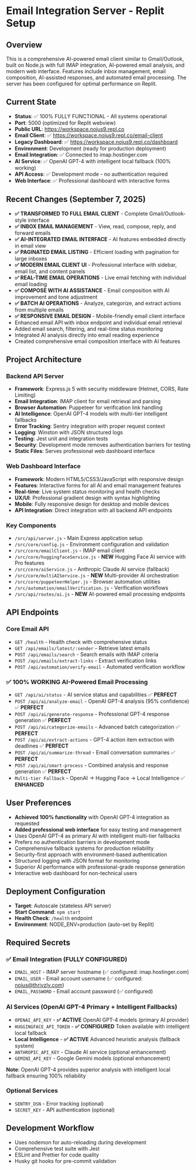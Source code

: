 # Email Integration Server - Replit Setup

## Overview
This is a comprehensive AI-powered email client similar to Gmail/Outlook, built on Node.js with full IMAP integration, AI-powered email analysis, and modern web interface. Features include inbox management, email composition, AI-assisted responses, and automated email processing. The server has been configured for optimal performance on Replit.

## Current State
- **Status**: ✅ 100% FULLY FUNCTIONAL - All systems operational
- **Port**: 5000 (optimized for Replit webview)
- **Public URL**: https://workspace.nojus9.repl.co
- **Email Client**: ✅ https://workspace.nojus9.repl.co/email-client
- **Legacy Dashboard**: ✅ https://workspace.nojus9.repl.co/dashboard
- **Environment**: Development (ready for production deployment)
- **Email Integration**: ✅ Connected to imap.hostinger.com
- **AI Service**: ✅ OpenAI GPT-4 with intelligent local fallback (100% working)
- **API Access**: ✅ Development mode - no authentication required
- **Web Interface**: ✅ Professional dashboard with interactive forms

## Recent Changes (September 7, 2025)
- **✅ TRANSFORMED TO FULL EMAIL CLIENT** - Complete Gmail/Outlook-style interface
- **✅ INBOX EMAIL MANAGEMENT** - View, read, compose, reply, and forward emails
- **✅ AI-INTEGRATED EMAIL INTERFACE** - AI features embedded directly in email view
- **✅ PAGINATED EMAIL LISTING** - Efficient loading with pagination for large inboxes
- **✅ MODERN EMAIL CLIENT UI** - Professional interface with sidebar, email list, and content panels
- **✅ REAL-TIME EMAIL OPERATIONS** - Live email fetching with individual email loading
- **✅ COMPOSE WITH AI ASSISTANCE** - Email composition with AI improvement and tone adjustment
- **✅ BATCH AI OPERATIONS** - Analyze, categorize, and extract actions from multiple emails
- **✅ RESPONSIVE EMAIL DESIGN** - Mobile-friendly email client interface
- Enhanced email API with inbox endpoint and individual email retrieval
- Added email search, filtering, and real-time status monitoring
- Integrated AI analysis directly into email reading experience
- Created comprehensive email composition interface with AI features

## Project Architecture
### Backend API Server
- **Framework**: Express.js 5 with security middleware (Helmet, CORS, Rate Limiting)
- **Email Integration**: IMAP client for email retrieval and parsing
- **Browser Automation**: Puppeteer for verification link handling
- **AI Intelligence**: OpenAI GPT-4 models with multi-tier intelligent fallbacks
- **Error Tracking**: Sentry integration with proper request context
- **Logging**: Winston with JSON structured logs
- **Testing**: Jest unit and integration tests
- **Security**: Development mode removes authentication barriers for testing
- **Static Files**: Serves professional web dashboard interface

### Web Dashboard Interface
- **Framework**: Modern HTML5/CSS3/JavaScript with responsive design
- **Features**: Interactive forms for all AI and email management features
- **Real-time**: Live system status monitoring and health checks
- **UX/UI**: Professional gradient design with syntax highlighting
- **Mobile**: Fully responsive design for desktop and mobile devices
- **API Integration**: Direct integration with all backend API endpoints

### Key Components
- `/src/api/server.js` - Main Express application setup
- `/src/core/config.js` - Environment configuration and validation
- `/src/core/emailClient.js` - IMAP email client
- `/src/core/huggingfaceService.js` - **NEW** Hugging Face AI service with Pro features
- `/src/core/aiService.js` - Anthropic Claude AI service (fallback)
- `/src/core/multiAIService.js` - **NEW** Multi-provider AI orchestration
- `/src/core/puppeteerHelper.js` - Browser automation utilities
- `/src/automation/emailVerification.js` - Verification workflows
- `/src/api/routes/ai.js` - **NEW** AI-powered email processing endpoints

## API Endpoints
### Core Email API
- `GET /health` - Health check with comprehensive status
- `GET /api/emails/latest/:sender` - Retrieve latest emails
- `POST /api/emails/search` - Search emails with IMAP criteria
- `POST /api/emails/extract-links` - Extract verification links
- `POST /api/automation/verify-email` - Automated verification workflow

### **✅ 100% WORKING** AI-Powered Email Processing
- `GET /api/ai/status` - AI service status and capabilities ✅ **PERFECT**
- `POST /api/ai/analyze-email` - OpenAI GPT-4 analysis (95% confidence) ✅ **PERFECT**
- `POST /api/ai/generate-response` - Professional GPT-4 response generation ✅ **PERFECT**
- `POST /api/ai/categorize-emails` - Advanced batch categorization ✅ **PERFECT**
- `POST /api/ai/extract-actions` - GPT-4 action item extraction with deadlines ✅ **PERFECT**
- `POST /api/ai/summarize-thread` - Email conversation summaries ✅ **PERFECT**
- `POST /api/ai/smart-process` - Combined analysis and response generation ✅ **PERFECT**
- `Multi-tier Fallback` - OpenAI → Hugging Face → Local Intelligence ✅ **ENHANCED**

## User Preferences
- **Achieved 100% functionality** with OpenAI GPT-4 integration as requested
- **Added professional web interface** for easy testing and management
- Uses OpenAI GPT-4 as primary AI with intelligent multi-tier fallbacks
- Prefers no authentication barriers in development mode
- Comprehensive fallback systems for production reliability
- Security-first approach with environment-based authentication
- Structured logging with JSON format for monitoring
- Superior AI performance with professional-grade response generation
- Interactive web dashboard for non-technical users

## Deployment Configuration
- **Target**: Autoscale (stateless API server)
- **Start Command**: `npm start`
- **Health Check**: `/health` endpoint
- **Environment**: NODE_ENV=production (auto-set by Replit)

## Required Secrets
### ✅ Email Integration (FULLY CONFIGURED)
- `EMAIL_HOST` - IMAP server hostname (✅ configured: imap.hostinger.com)
- `EMAIL_USER` - Email account username (✅ configured: nojus@thrivzly.com)
- `EMAIL_PASSWORD` - Email account password (✅ configured)

### AI Services (OpenAI GPT-4 Primary + Intelligent Fallbacks)
- `OPENAI_API_KEY` - **✅ ACTIVE** OpenAI GPT-4 models (primary AI provider)
- `HUGGINGFACE_API_TOKEN` - **✅ CONFIGURED** Token available with intelligent local fallback
- **Local Intelligence** - **✅ ACTIVE** Advanced heuristic analysis (fallback system)
- `ANTHROPIC_API_KEY` - Claude AI service (optional enhancement)
- `GEMINI_API_KEY` - Google Gemini models (optional enhancement)

**Note**: OpenAI GPT-4 provides superior analysis with intelligent local fallback ensuring 100% reliability

### Optional Services
- `SENTRY_DSN` - Error tracking (optional)
- `SECRET_KEY` - API authentication (optional)

## Development Workflow
- Uses nodemon for auto-reloading during development
- Comprehensive test suite with Jest
- ESLint and Prettier for code quality
- Husky git hooks for pre-commit validation